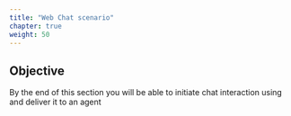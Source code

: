 ```yaml
---
title: "Web Chat scenario"
chapter: true
weight: 50
---
```


## Objective

By the end of this section you will be able to initiate chat interaction using and deliver it to an agent



